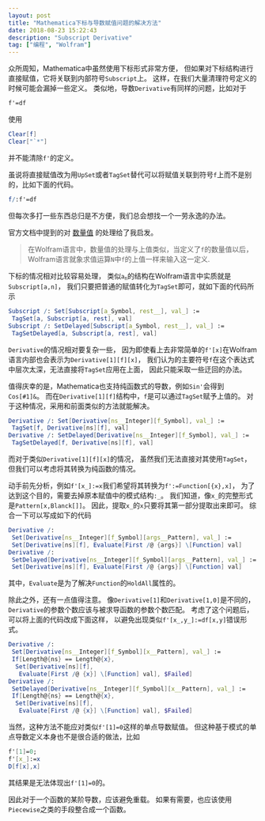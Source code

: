 ```yaml
---
layout: post
title: "Mathematica下标与导数赋值问题的解决方法"
date: 2018-08-23 15:22:43
description: "Subscript Derivative"
tag: ["编程", "Wolfram"]
---
```


众所周知，Mathematica中虽然使用下标形式非常方便，
但如果对下标结构进行直接赋值，它将关联到内部符号`Subscript`上。
这样，在我们大量清理符号定义的时候可能会漏掉一些定义。
类似地，导数`Derivative`有同样的问题，比如对于

```mathematica
f'=df
```

使用

```mathematica
Clear[f]
Clear["`*"]
```

并不能清除`f'`的定义。 

虽说将直接赋值改为用`UpSet`或者`TagSet`替代可以将赋值关联到符号`f`上而不是别的，比如下面的代码。

```mathematica
f/:f'=df
```

但每次多打一些东西总归是不方便，我们总会想找一个一劳永逸的办法。

官方文档中提到的对
[数量值](http://reference.wolfram.com/language/tutorial/DefiningNumericalValues.html)
的处理给了我启发。

> 在Wolfram语言中，数量值的处理与上值类似，当定义了`f`的数量值以后，
> Wolfram语言就象求值运算`N`中`f`的上值一样来输入这一定义.

下标的情况相对比较容易处理，
类似<code><span>a</span><sub>n</sub></code>的结构在Wolfram语言中实质就是`Subscript[a,n]`，
我们只要把普通的赋值转化为`TagSet`即可，就如下面的代码所示

```mathematica
Subscript /: Set[Subscript[a_Symbol, rest__], val_] := 
 TagSet[a, Subscript[a, rest], val]
Subscript /: SetDelayed[Subscript[a_Symbol, rest__], val_] := 
 TagSetDelayed[a, Subscript[a, rest], val]
```

`Derivative`的情况相对要复杂一些，
因为即使看上去非常简单的`f'[x]`在Wolfram语言内部也会表示为`Derivative[1][f][x]`，
我们认为的主要符号`f`在这个表达式中层次太深，无法直接将`TagSet`应用在上面，
因此只能采取一些迂回的办法。

值得庆幸的是，Mathematica也支持纯函数式的导数，例如`Sin'`会得到`Cos[#1]&`。
而在`Derivative[1][f]`结构中，`f`是可以通过`TagSet`赋予上值的。
对于这种情况，采用和前面类似的方法就能解决。

```mathematica
Derivative /: Set[Derivative[ns__Integer][f_Symbol], val_] := 
 TagSet[f, Derivative[ns][f], val]
Derivative /: SetDelayed[Derivative[ns__Integer][f_Symbol], val_] := 
 TagSetDelayed[f, Derivative[ns][f], val]
```

而对于类似`Derivative[1][f][x]`的情况，
虽然我们无法直接对其使用`TagSet`，但我们可以考虑将其转换为纯函数的情况。

动手前先分析，例如`f'[x_]:=x`我们希望将其转换为`f':=Function[{x},x]`，
为了达到这个目的，需要去掉原本赋值中的模式结构`:_`。
我们知道，像`x_`的完整形式是`Pattern[x,Blanck[]]`。
因此，提取`x_`的`x`只要将其第一部分提取出来即可。
综合一下可以写成如下的代码

```mathematica
Derivative /: 
 Set[Derivative[ns__Integer][f_Symbol][args__Pattern], val_] := 
 Set[Derivative[ns][f], Evaluate[First /@ {args}] \[Function] val]
Derivative /: 
 SetDelayed[Derivative[ns__Integer][f_Symbol][args__Pattern], val_] := 
 Set[Derivative[ns][f], Evaluate[First /@ {args}] \[Function] val]
```

其中，`Evaluate`是为了解决`Function`的`HoldAll`属性的。

除此之外，还有一点值得注意。
像`Derivative[1]`和`Derivative[1,0]`是不同的，
`Derivative`的参数个数应该与被求导函数的参数个数匹配。
考虑了这个问题后，可以将上面的代码改成下面这样，
以避免出现类似`f'[x_,y_]:=df[x,y]`错误形式。

```mathematica
Derivative /: 
 Set[Derivative[ns__Integer][f_Symbol][x__Pattern], val_] := 
 If[Length@{ns} == Length@{x}, 
  Set[Derivative[ns][f], 
   Evaluate[First /@ {x}] \[Function] val], $Failed]
Derivative /: 
 SetDelayed[Derivative[ns__Integer][f_Symbol][x__Pattern], val_] := 
 If[Length@{ns} == Length@{x}, 
  Set[Derivative[ns][f], 
   Evaluate[First /@ {x}] \[Function] val], $Failed]
```

当然，这种方法不能应对类似`f'[1]=0`这样的单点导数赋值。
但这种基于模式的单点导数定义本身也不是很合适的做法，比如

```mathematica
f'[1]=0;
f'[x_]:=x
D[f[x],x]
```

其结果是无法体现出`f'[1]=0`的。

因此对于一个函数的某阶导数，应该避免重载。
如果有需要，也应该使用`Piecewise`之类的手段整合成一个函数。
